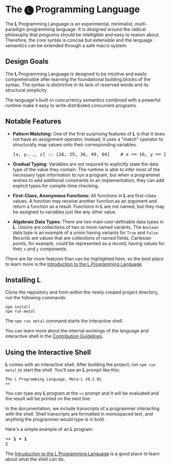 # The 🅛 Programming Language

The __L__ Programming Language is an experimental, minimalist, multi-paradigm programming language.
It is designed around the radical philosophy that programs should be intelligible
and easy to reason about.
Therefore, the core syntax is concise but extensible
and the language semantics can be extended through a safe macro system.

## Design Goals

The __L__ Programming Language is designed to be intuitive
and easily comprehensible after learning the foundational building blocks of the syntax.
The syntax is distinctive in its lack of reserved words
and its structural simplicity.

The language's built-in concurrency semantics combined with a powerful runtime
make it easy to write distributed concurrent programs.

## Notable Features

- __Pattern Matching:__
  One of the first surprising features of __L__ is that it does not have an assignment operator.
  Instead, it uses a "match" operator to structurally map values onto their corresponding variables.
  
  <pre class="highlight highlight-source-shell">
  [x, y..., z] :: [16, 25, 36, 49, 64]    <span class="pl-c"># x == 16, y == [25, 36, 49], and z == 64</span>
  </pre>

- __Gradual Typing:__
  Variables are not required to explicitly state the data type of the value they contain.
  The runtime is able to infer most of the necessary type information to run a program,
  but when a programmer wishes to add additional constraints to an implementation,
  they can add explicit types for compile-time checking.

- __First-Class, Anonymous Functions:__
  All functions in __L__ are first-class values.
  A function may receive another function as an argument and return a function as a result.
  Functions in __L__ are not named,
  but they may be assigned to variables just like any other value.

- __Algebraic Data Types:__
  There are two main user-definable data types in __L__.
  Unions are collections of two or more named variants.
  The `Boolean` data type is an example of a union having variants for `True` and `False`. 
  Records are values that are collections of named fields.
  Cartesian points, for example, could be represented as a record,
  having values for their `x` and `y` components.

There are far more features than can be highlighted here,
so the best place to learn more is the [Introduction to the L Programming Language][intro].

## Installing L

Clone the repository and from within the newly created project directory,
run the following commands:

```
npm install
npm run metal
```

The `npm run metal` command starts the interactive shell.

You can learn more about the internal workings of the language and interactive shell in the [Contribution Guidelines][contrib].

[contrib]: docs/contributing.md

## Using the Interactive Shell

__L__ comes with an interactive shell.
After building the project, run `npm run metal` to start the shell.
You'll see an __L__ prompt like this:

```
The L Programming Language, Meta-L v0.2.02
>>
```

You can type any __L__ program at the `>>` prompt and
it will be evaluated and the result will be printed on the next line.

In the documentation, we include transcripts of a programmer interacting with the shell.
Shell transcripts are formatted in monospaced text,
and anything the programmer would type is in bold.

Here's a simple example of an __L__ program:

<pre>
>> <b>1 + 1</b>
2
</pre>

The [Intruduction to the L Programming Language][intro] is a good place to learn about what the shell can do.

[intro]: docs/introduction.md
